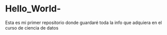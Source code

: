 # Hello_World-
Esta es mi primer repositorio donde guardaré toda la info que adquiera en el curso de ciencia de datos 
